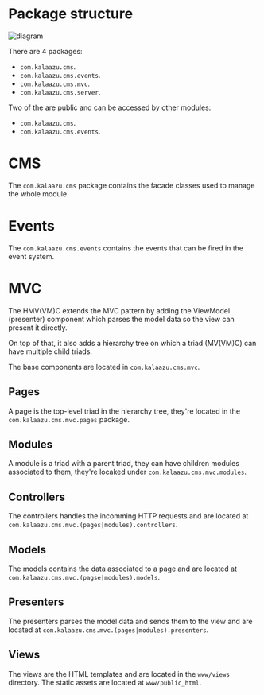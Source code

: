 Package structure
=================

![diagram](uml/Package%20structure.png)

There are 4 packages:

* `com.kalaazu.cms`.
* `com.kalaazu.cms.events`.
* `com.kalaazu.cms.mvc`.
* `com.kalaazu.cms.server`.

Two of the are public and can be accessed by other modules:

* `com.kalaazu.cms`.
* `com.kalaazu.cms.events`.

CMS
===

The `com.kalaazu.cms` package contains the facade classes
used to manage the whole module.

Events
======

The `com.kalaazu.cms.events` contains the events that
can be fired in the event system.

MVC
===

The HMV(VM)C extends the MVC pattern by adding the ViewModel (presenter)
component which parses the model data so the view can present it directly.

On top of that, it also adds a hierarchy tree on which a triad (MV(VM)C) can
have multiple child triads.

The base components are located in `com.kalaazu.cms.mvc`.

Pages
-----

A page is the top-level triad in the hierarchy tree, they're located
in the `com.kalaazu.cms.mvc.pages` package.

Modules
-------

A module is a triad with a parent triad, they can have children modules
associated to them, they're locaked under `com.kalaazu.cms.mvc.modules`.


Controllers
-----------

The controllers handles the incomming HTTP requests and
are located at `com.kalaazu.cms.mvc.(pages|modules).controllers`.

Models
------

The models contains the data associated to a page and
are located at `com.kalaazu.cms.mvc.(pagse|modules).models`.

Presenters
----------

The presenters parses the model data and sends them to
the view and are located at `com.kalaazu.cms.mvc.(pages|modules).presenters`.

Views
-----

The views are the HTML templates and are located
in the `www/views` directory.
The static assets are located at `www/public_html`.
